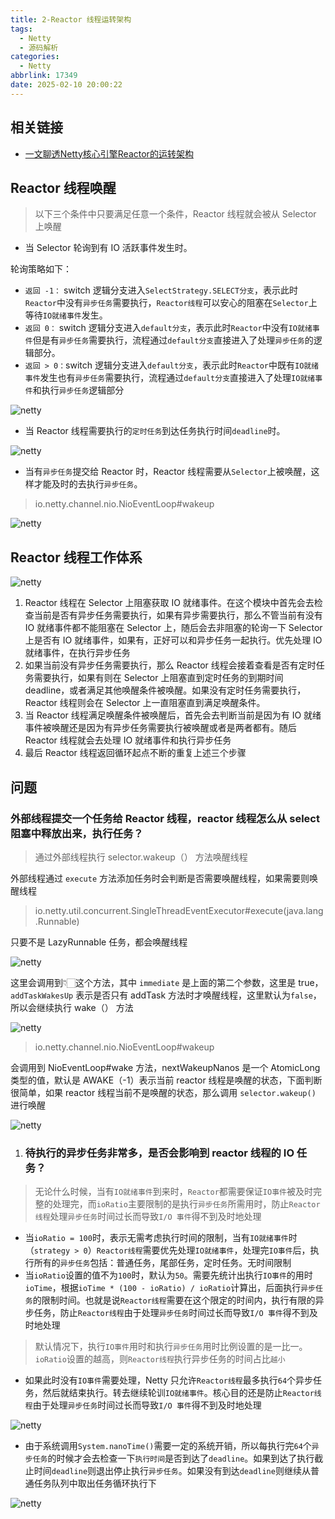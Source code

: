 ```yaml
---
title: 2-Reactor 线程运转架构
tags:
  - Netty
  - 源码解析
categories:
  - Netty
abbrlink: 17349
date: 2025-02-10 20:00:22
---
```


## 相关链接 

- [一文聊透Netty核心引擎Reactor的运转架构](https://zhuanlan.zhihu.com/p/462717234)

## Reactor 线程唤醒

> 以下三个条件中只要满足任意一个条件，Reactor 线程就会被从 Selector 上唤醒

- 当 Selector 轮询到有 IO 活跃事件发生时。

轮询策略如下：

- `返回 -1：` switch 逻辑分支进入`SelectStrategy.SELECT分支`，表示此时`Reactor`中没有`异步任务`需要执行，`Reactor线程`可以安心的阻塞在`Selector`上等待`IO就绪事件`发生。
- `返回 0：` switch 逻辑分支进入`default分支`，表示此时`Reactor`中没有`IO就绪事件`但是有`异步任务`需要执行，流程通过`default分支`直接进入了处理`异步任务`的逻辑部分。
- `返回 > 0：`switch 逻辑分支进入`default分支`，表示此时`Reactor`中既有`IO就绪事件`发生也有`异步任务`需要执行，流程通过`default分支`直接进入了处理`IO就绪事件`和执行`异步任务`逻辑部分

![netty](/images/netty/02_01.png)

- 当 Reactor 线程需要执行的`定时任务`到达任务执行时间`deadline`时。

![netty](/images/netty/02_02.png)

- 当有`异步任务`提交给 Reactor 时，Reactor 线程需要从`Selector`上被唤醒，这样才能及时的去执行`异步任务`。 

> io.netty.channel.nio.NioEventLoop#wakeup

![netty](/images/netty/02_03.png)

## Reactor 线程工作体系

![netty](/images/netty/02_04.png)

1. Reactor 线程在 Selector 上阻塞获取 IO 就绪事件。在这个模块中首先会去检查当前是否有异步任务需要执行，如果有异步需要执行，那么不管当前有没有 IO 就绪事件都不能阻塞在 Selector 上，随后会去非阻塞的轮询一下 Selector 上是否有 IO 就绪事件，如果有，正好可以和异步任务一起执行。优先处理 IO 就绪事件，在执行异步任务
2. 如果当前没有异步任务需要执行，那么 Reactor 线程会接着查看是否有定时任务需要执行，如果有则在 Selector 上阻塞直到定时任务的到期时间 deadline，或者满足其他唤醒条件被唤醒。如果没有定时任务需要执行，Reactor 线程则会在 Selector 上一直阻塞直到满足唤醒条件。
3. 当 Reactor 线程满足唤醒条件被唤醒后，首先会去判断当前是因为有 IO 就绪事件被唤醒还是因为有异步任务需要执行被唤醒或者是两者都有。随后 Reactor 线程就会去处理 IO 就绪事件和执行异步任务
4. 最后 Reactor 线程返回循环起点不断的重复上述三个步骤

## 问题

### 外部线程提交一个任务给 Reactor 线程，reactor 线程怎么从 select 阻塞中释放出来，执行任务？

> 通过外部线程执行 selector.wakeup（） 方法唤醒线程

外部线程通过 `execute` 方法添加任务时会判断是否需要唤醒线程，如果需要则唤醒线程

> io.netty.util.concurrent.SingleThreadEventExecutor#execute(java.lang.Runnable)

只要不是 LazyRunnable 任务，都会唤醒线程

![netty](/images/netty/02_05.png)

这里会调用到👇🏻这个方法，其中 `immediate` 是上面的第二个参数，这里是 true，`addTaskWakesUp` 表示是否只有 addTask 方法时才唤醒线程，这里默认为`false`，所以会继续执行 wake（） 方法

![netty](/images/netty/02_06.png)

> io.netty.channel.nio.NioEventLoop#wakeup

会调用到 NioEventLoop#wake 方法，nextWakeupNanos 是一个 AtomicLong 类型的值，默认是 AWAKE（-1）表示当前 reactor 线程是唤醒的状态，下面判断很简单，如果 reactor 线程当前不是唤醒的状态，那么调用  `selector.wakeup()` 进行唤醒

![netty](/images/netty/02_07.png)

1. ### 待执行的异步任务非常多，是否会影响到 reactor 线程的 IO 任务？

> 无论什么时候，当有`IO就绪事件`到来时，`Reactor`都需要保证`IO事件`被及时完整的处理完，而`ioRatio`主要限制的是执行`异步任务`所需用时，防止`Reactor线程`处理`异步任务`时间过长而导致`I/O 事件`得不到及时地处理

- 当`ioRatio = 100`时，表示无需考虑执行时间的限制，当有`IO就绪事件`时（`strategy > 0`）`Reactor线程`需要优先处理`IO就绪事件`，处理完`IO事件`后，执行所有的`异步任务`包括：普通任务，尾部任务，定时任务。无时间限制
- 当`ioRatio`设置的值不为`100`时，默认为`50`。需要先统计出执行`IO事件`的用时`ioTime`，根据`ioTime * (100 - ioRatio) / ioRatio`计算出，后面执行`异步任务`的限制时间。也就是说`Reactor线程`需要在这个限定的时间内，执行有限的异步任务，防止`Reactor线程`由于处理`异步任务`时间过长而导致`I/O 事件`得不到及时地处理

> 默认情况下，执行`IO事件`用时和执行`异步任务`用时比例设置的是一比一。 `ioRatio`设置的越高，则`Reactor线程`执行异步任务的时间占比`越小`

- 如果此时没有`IO事件`需要处理，Netty 只允许`Reactor线程`最多执行`64`个异步任务，然后就结束执行。转去继续轮训`IO就绪事件`。核心目的还是防止`Reactor线程`由于处理`异步任务`时间过长而导致`I/O 事件`得不到及时地处理

![netty](/images/netty/02_08.png)

- 由于系统调用`System.nanoTime()`需要一定的系统开销，所以每执行完`64`个`异步任务`的时候才会去检查一下`执行时间`是否到达了`deadline`。如果到达了执行截止时间`deadline`则退出停止执行`异步任务`。如果没有到达`deadline`则继续从普通任务队列中取出任务循环执行下

![netty](/images/netty/02_09.png)
